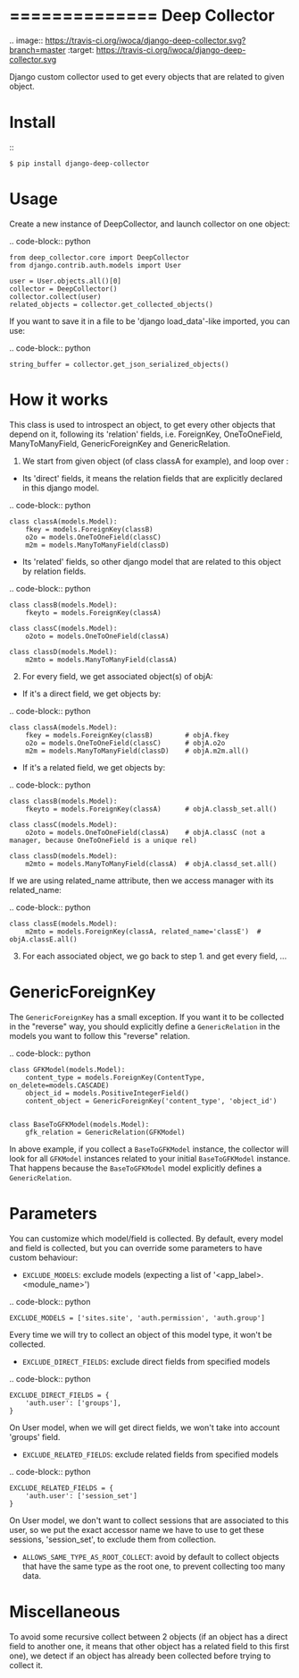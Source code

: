 ==============
Deep Collector
==============

.. image:: https://travis-ci.org/iwoca/django-deep-collector.svg?branch=master
    :target: https://travis-ci.org/iwoca/django-deep-collector.svg

Django custom collector used to get every objects that are related to given object.

Install
=======

::

    $ pip install django-deep-collector


Usage
=====

Create a new instance of DeepCollector, and launch collector on one object:

.. code-block:: python

    from deep_collector.core import DeepCollector
    from django.contrib.auth.models import User

    user = User.objects.all()[0]
    collector = DeepCollector()
    collector.collect(user)
    related_objects = collector.get_collected_objects()

If you want to save it in a file to be 'django load_data'-like imported, you can use:

.. code-block:: python

    string_buffer = collector.get_json_serialized_objects()


How it works
============

This class is used to introspect an object, to get every other objects that depend on it, following its
'relation' fields, i.e. ForeignKey, OneToOneField, ManyToManyField, GenericForeignKey and GenericRelation.

1. We start from given object (of class classA for example), and loop over :

- Its 'direct' fields, it means the relation fields that are explicitly declared in this django model.

.. code-block:: python

    class classA(models.Model):
        fkey = models.ForeignKey(classB)
        o2o = models.OneToOneField(classC)
        m2m = models.ManyToManyField(classD)


- Its 'related' fields, so other django model that are related to this object by relation fields.

.. code-block:: python

    class classB(models.Model):
        fkeyto = models.ForeignKey(classA)

    class classC(models.Model):
        o2oto = models.OneToOneField(classA)

    class classD(models.Model):
        m2mto = models.ManyToManyField(classA)


2. For every field, we get associated object(s) of objA:

- If it's a direct field, we get objects by:

.. code-block:: python

    class classA(models.Model):
        fkey = models.ForeignKey(classB)        # objA.fkey
        o2o = models.OneToOneField(classC)      # objA.o2o
        m2m = models.ManyToManyField(classD)    # objA.m2m.all()


- If it's a related field, we get objects by:

.. code-block:: python

    class classB(models.Model):
        fkeyto = models.ForeignKey(classA)      # objA.classb_set.all()

    class classC(models.Model):
        o2oto = models.OneToOneField(classA)    # objA.classC (not a manager, because OneToOneField is a unique rel)

    class classD(models.Model):
        m2mto = models.ManyToManyField(classA)  # objA.classd_set.all()


If we are using related_name attribute, then we access manager with its related_name:

.. code-block:: python

    class classE(models.Model):
        m2mto = models.ForeignKey(classA, related_name='classE')  # objA.classE.all()

3. For each associated object, we go back to step 1. and get every field, ...


GenericForeignKey
=================

The `GenericForeignKey` has a small exception. If you want it to be collected in the "reverse" way, you should
explicitly define a `GenericRelation` in the models you want to follow this "reverse" relation.

.. code-block:: python

    class GFKModel(models.Model):
        content_type = models.ForeignKey(ContentType, on_delete=models.CASCADE)
        object_id = models.PositiveIntegerField()
        content_object = GenericForeignKey('content_type', 'object_id')


    class BaseToGFKModel(models.Model):
        gfk_relation = GenericRelation(GFKModel)

In above example, if you collect a `BaseToGFKModel` instance, the collector will look for all `GFKModel` instances
related to your initial `BaseToGFKModel` instance.
That happens because the `BaseToGFKModel` model explicitly defines a `GenericRelation`.


Parameters
==========

You can customize which model/field is collected.
By default, every model and field is collected, but you can override some parameters to have custom behaviour:

- `EXCLUDE_MODELS`: exclude models (expecting a list of '<app_label>.<module_name>')

.. code-block:: python

    EXCLUDE_MODELS = ['sites.site', 'auth.permission', 'auth.group']

Every time we will try to collect an object of this model type, it won't be collected.

- `EXCLUDE_DIRECT_FIELDS`: exclude direct fields from specified models

.. code-block:: python

    EXCLUDE_DIRECT_FIELDS = {
        'auth.user': ['groups'],
    }

On User model, when we will get direct fields, we won't take into account 'groups' field.

- `EXCLUDE_RELATED_FIELDS`: exclude related fields from specified models

.. code-block:: python

    EXCLUDE_RELATED_FIELDS = {
        'auth.user': ['session_set']
    }

On User model, we don't want to collect sessions that are associated to this user, so we put the exact accessor name we have to use to get these sessions, 'session_set', to exclude them from collection.

- `ALLOWS_SAME_TYPE_AS_ROOT_COLLECT`: avoid by default to collect objects that have the same type as the root one, to prevent collecting too many data.

Miscellaneous
=============

To avoid some recursive collect between 2 objects (if an object has a direct field to another one, it means that other object has a related field to this first one), we detect if an object has already been collected before trying to collect it.
